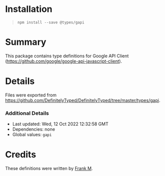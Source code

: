 # Installation
> `npm install --save @types/gapi`

# Summary
This package contains type definitions for Google API Client (https://github.com/google/google-api-javascript-client).

# Details
Files were exported from https://github.com/DefinitelyTyped/DefinitelyTyped/tree/master/types/gapi.

### Additional Details
 * Last updated: Wed, 12 Oct 2022 12:32:58 GMT
 * Dependencies: none
 * Global values: `gapi`

# Credits
These definitions were written by [Frank M](https://github.com/sgtfrankieboy).
